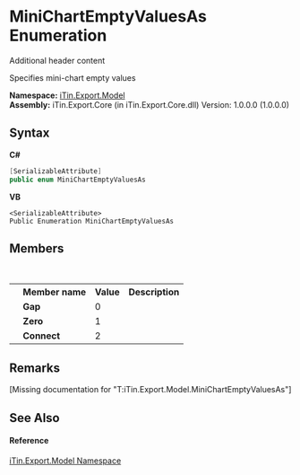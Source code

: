 # MiniChartEmptyValuesAs Enumeration
Additional header content 

Specifies mini-chart empty values

**Namespace:**&nbsp;<a href="N_iTin_Export_Model">iTin.Export.Model</a><br />**Assembly:**&nbsp;iTin.Export.Core (in iTin.Export.Core.dll) Version: 1.0.0.0 (1.0.0.0)

## Syntax

**C#**<br />
``` C#
[SerializableAttribute]
public enum MiniChartEmptyValuesAs
```

**VB**<br />
``` VB
<SerializableAttribute>
Public Enumeration MiniChartEmptyValuesAs
```


## Members
&nbsp;<table><tr><th></th><th>Member name</th><th>Value</th><th>Description</th></tr><tr><td /><td target="F:iTin.Export.Model.MiniChartEmptyValuesAs.Gap">**Gap**</td><td>0</td><td /></tr><tr><td /><td target="F:iTin.Export.Model.MiniChartEmptyValuesAs.Zero">**Zero**</td><td>1</td><td /></tr><tr><td /><td target="F:iTin.Export.Model.MiniChartEmptyValuesAs.Connect">**Connect**</td><td>2</td><td /></tr></table>

## Remarks
\[Missing <remarks> documentation for "T:iTin.Export.Model.MiniChartEmptyValuesAs"\]

## See Also


#### Reference
<a href="N_iTin_Export_Model">iTin.Export.Model Namespace</a><br />